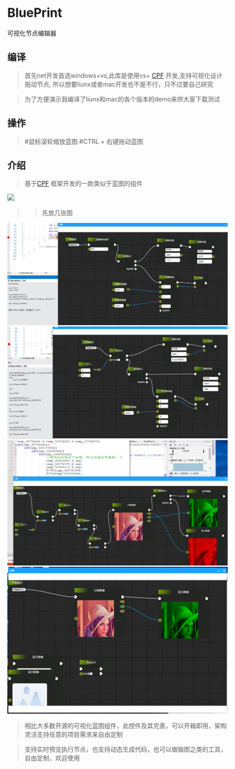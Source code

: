 # BluePrint
可视化节点编辑器

## 编译 

> 首先net开发首选windows+vs,此库是使用vs+ [CPF](http://cpf.cskin.net/) 开发,支持可视化设计拖动节点, 所以想要liunx或者mac开发也不是不行，只不过要自己研究

> 为了方便演示我编译了liunx和mac的各个版本的demo来供大家下载测试 
 
## 操作
> #鼠标滚轮缩放蓝图
> #CTRL + 右键拖动蓝图

## 介绍
> 基于[CPF](http://cpf.cskin.net/) 框架开发的一款类似于蓝图的组件 

![](image/df019cda2763dfaa3b108caac3fa4951.gif)

>> 先放几张图

![](image/微信图片_20211118175208.png)
![](image/微信图片_20211118175224.png)
![](image/微信图片_20211118175236.png)
![](image/微信图片_20211118175242.png)

> 相比大多数开源的可视化蓝图组件，此控件及其完善，可以开箱即用，架构灵活支持任意的项目需求来自由定制

> 支持实时预览执行节点，也支持动态生成代码，也可以做脑图之类的工具，自由定制，欢迎使用
